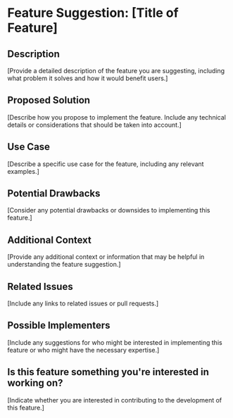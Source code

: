 # Feature Suggestion: [Title of Feature]

## Description
[Provide a detailed description of the feature you are suggesting, including what problem it solves and how it would benefit users.]

## Proposed Solution
[Describe how you propose to implement the feature. Include any technical details or considerations that should be taken into account.]

## Use Case
[Describe a specific use case for the feature, including any relevant examples.]

## Potential Drawbacks
[Consider any potential drawbacks or downsides to implementing this feature.]

## Additional Context
[Provide any additional context or information that may be helpful in understanding the feature suggestion.]

## Related Issues
[Include any links to related issues or pull requests.]

## Possible Implementers
[Include any suggestions for who might be interested in implementing this feature or who might have the necessary expertise.]

## Is this feature something you're interested in working on?
[Indicate whether you are interested in contributing to the development of this feature.]
